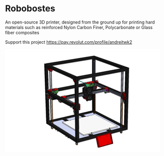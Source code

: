 # Robobostes
An open-source 3D printer, designed from the ground up for printing hard materials such as reinforced Nylon Carbon Finer, Polycarbonate or Glass fiber composites

Support this project
https://pay.revolut.com/profile/andreitwk2


![Robobostes](/Build_Version_0_1/robobostes-frame.png)

